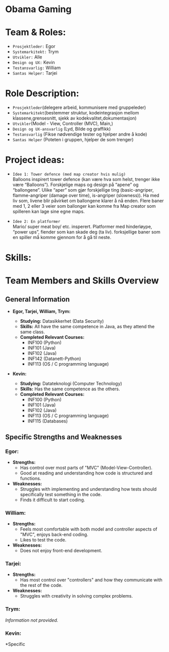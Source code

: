 # Obama Gaming

# Team & Roles:
* `Prosjektleder:` Egor
* `Systemarkitekt:` Trym
* `Utvikler:` Alle
* `Design og UX:` Kevin
* `Testansvarlig:` William
* `Santas Helper:` Tarjei

# Role Description:
* `Prosjektleder`(delegere arbeid, kommunisere med gruppeleder)
* `Systemarkitekt`(bestemmer struktur, kodeintegrasjon mellom klassene,grensesnitt, sjekk av kodekvalitet,dokumentasjon)
* `Utvikler`(Model - View, Controller (MVC), Main,)
* `Design og UX-ansvarlig` (Lyd, Bilde og graffikk)
* `Testansvarlig` (Fikse nødvendige tester og hjelper andre å kode)
* `Santas Helper` (Poteten i gruppen, hjelper de som trenger)

# Project ideas:
* `Idee 1: Tower defence (med map creator hvis mulig)`\
	Balloons inspirert tower defence (kan være hva som helst, trenger ikke være “Balloons”).
	Forskjelige maps og design på “apene” og “ballongene”.
	Ulike “aper” som gjør forskjellige ting (basic-angriper, flamme-angriper (damage over time), is-angriper (slowness)).
	Ha med liv som, livene blir påvirket om ballongene klarer å nå enden.
	Flere baner med 1, 2 eller 3 veier som ballonger kan komme fra
	Map creator som spilleren kan lage sine egne maps.

* `Idee 2: En platformer`\
	Mario/ super meat boy/ etc. insperert.
	Platformer med hinderløype, “power ups”, fiender som kan skade deg (ta liv).
	forksjellige baner som en spiller må komme gjennom for å gå til neste.

# Skills:
# Team Members and Skills Overview

## General Information

- **Egor, Tarjei, William, Trym:**
  - **Studying:** Datasikkerhet (Data Security)
  - **Skills:** All have the same competence in Java, as they attend the same class.
  - **Completed Relevant Courses:**
    - INF100 (Python)
    - INF101 (Java)
    - INF102 (Java)
    - INF142 (Datanett-Python)
    - INF113 (OS / C programming language)

- **Kevin:**
  - **Studying:** Datateknologi (Computer Technology)
  - **Skills:** Has the same competence as the others.
  - **Completed Relevant Courses:**
    - INF100 (Python)
    - INF101 (Java)
    - INF102 (Java)
    - INF113 (OS / C programming language)
    - INF115 (Databases)

## Specific Strengths and Weaknesses

### Egor:
- **Strengths:**
  - Has control over most parts of "MVC" (Model-View-Controller).
  - Good at reading and understanding how code is structured and functions.
- **Weaknesses:**
  - Struggles with implementing and understanding how tests should specifically test something in the code.
  - Finds it difficult to start coding.

### William:
- **Strengths:**
  - Feels most comfortable with both model and controller aspects of "MVC", enjoys back-end coding.
  - Likes to test the code.
- **Weaknesses:**
  - Does not enjoy front-end development.

### Tarjei:
- **Strengths:**
  - Has most control over "controllers" and how they communicate with the rest of the code.
- **Weaknesses:**
  - Struggles with creativity in solving complex problems.

### Trym:
*Information not provided.*

### Kevin:
*Specific


